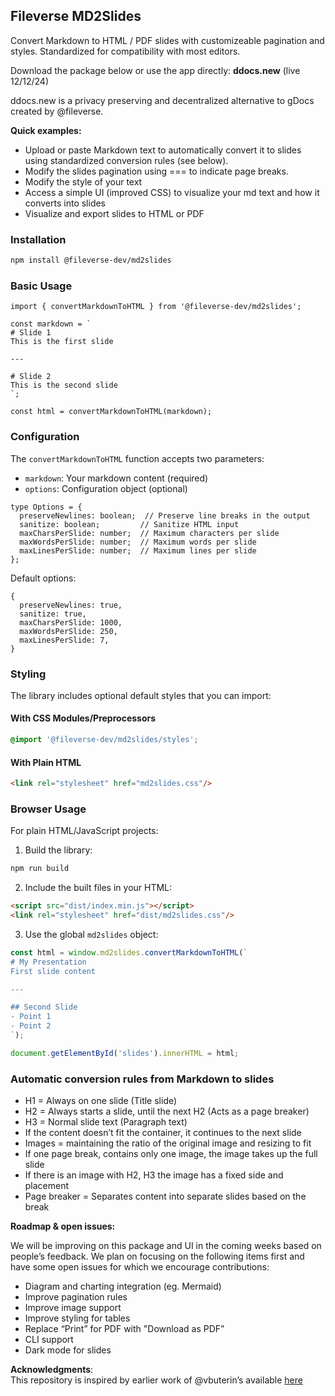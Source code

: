 ## Fileverse MD2Slides

Convert Markdown to HTML / PDF slides with customizeable pagination and styles. Standardized for compatibility with most editors.  
  
Download the package below or use the app directly: **ddocs.new** (live 12/12/24)  

ddocs.new is a privacy preserving and decentralized alternative to gDocs created by @fileverse.  
  
**Quick examples:**

* Upload or paste Markdown text to automatically convert it to slides using standardized conversion rules (see below).
* Modify the slides pagination using === to indicate page breaks.
* Modify the style of your text
* Access a simple UI (improved CSS) to visualize your md text and how it converts into slides
* Visualize and export slides to HTML or PDF


### Installation

```bash
npm install @fileverse-dev/md2slides
```

### Basic Usage

```tsx
import { convertMarkdownToHTML } from '@fileverse-dev/md2slides';

const markdown = `
# Slide 1
This is the first slide

---

# Slide 2
This is the second slide
`;

const html = convertMarkdownToHTML(markdown);
```

### Configuration

The `convertMarkdownToHTML` function accepts two parameters:
- `markdown`: Your markdown content (required)
- `options`: Configuration object (optional)

```tsx
type Options = {
  preserveNewlines: boolean;  // Preserve line breaks in the output
  sanitize: boolean;         // Sanitize HTML input
  maxCharsPerSlide: number;  // Maximum characters per slide
  maxWordsPerSlide: number;  // Maximum words per slide
  maxLinesPerSlide: number;  // Maximum lines per slide
};
```

Default options:
```tsx
{
  preserveNewlines: true,
  sanitize: true,
  maxCharsPerSlide: 1000,
  maxWordsPerSlide: 250,
  maxLinesPerSlide: 7,
}
```

### Styling

The library includes optional default styles that you can import:

#### With CSS Modules/Preprocessors
```css
@import '@fileverse-dev/md2slides/styles';
```

#### With Plain HTML
```html
<link rel="stylesheet" href="md2slides.css"/>
```

### Browser Usage

For plain HTML/JavaScript projects:

1. Build the library:
```bash
npm run build
```

2. Include the built files in your HTML:
```html
<script src="dist/index.min.js"></script>
<link rel="stylesheet" href="dist/md2slides.css"/>
```

3. Use the global `md2slides` object:
```javascript
const html = window.md2slides.convertMarkdownToHTML(`
# My Presentation
First slide content

---

## Second Slide
- Point 1
- Point 2
`);

document.getElementById('slides').innerHTML = html;
```


### Automatic conversion rules from Markdown to slides

* H1 = Always on one slide (Title slide)
* H2 = Always starts a slide, until the next H2 (Acts as a page breaker)
* H3 = Normal slide text (Paragraph text)
* If the content doesn’t fit the container, it continues to the next slide
* Images = maintaining the ratio of the original image and resizing to fit
* If one page break, contains only one image, the image takes up the full slide
* If there is an image with H2, H3 the image has a fixed side and placement
* Page breaker = Separates content into separate slides based on the break
    
      
      
**Roadmap & open issues:**  
      
 We will be improving on this package and UI in the coming weeks based on people’s feedback. We plan on focusing on the following items first and have some open issues for which we encourage contributions:

* Diagram and charting integration (eg. Mermaid)
* Improve pagination rules
* Improve image support
* Improve styling for tables
* Replace “Print” for PDF with "Download as PDF”
* CLI support
* Dark mode for slides

**Acknowledgments**:  
This repository is inspired by earlier work of @vbuterin’s available [here](https://github.com/vbuterin/slides_editor)



